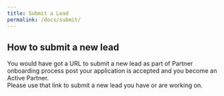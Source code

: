 ```yaml
---
title: Submit a Lead
permalink: /docs/submit/
---
```


## How to submit a new lead
You would have got a URL to submit a new lead as part of Partner onboarding process post your application is accepted and you become an Active Partner.  
Please use that link to submit a new lead you have or are working on. 